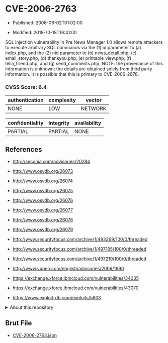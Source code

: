 # CVE-2006-2763

- Published: 2006-06-02T01:02:00

- Modified: 2018-10-18T16:41:00

SQL injection vulnerability in Pre News Manager 1.0 allows remote attackers to execute arbitrary SQL commands via the (1) id parameter to (a) index.php, and the (2) nid parameter to (b) news_detail.php, (c) email_story.php, (d) thankyou.php, (e) printable_view.php, (f) tella_friend.php, and (g) send_comments.php.  NOTE: the provenance of this information is unknown; the details are obtained solely from third party information.  It is possible that this is primary to CVE-2006-2678.

### CVSS Score: **6.4**

| authentication | complexity | vector |
| --- | --- | --- |
| NONE | LOW | NETWORK |

| confidentiality | integrity | availability |
| --- | --- | --- |
| PARTIAL | PARTIAL | NONE |

## References

* http://secunia.com/advisories/20284

* http://www.osvdb.org/26073

* http://www.osvdb.org/26074

* http://www.osvdb.org/26075

* http://www.osvdb.org/26076

* http://www.osvdb.org/26077

* http://www.osvdb.org/26078

* http://www.osvdb.org/26079

* http://www.securityfocus.com/archive/1/493369/100/0/threaded

* http://www.securityfocus.com/archive/1/497185/100/0/threaded

* http://www.securityfocus.com/archive/1/497219/100/0/threaded

* http://www.vupen.com/english/advisories/2006/1990

* https://exchange.xforce.ibmcloud.com/vulnerabilities/34035

* https://exchange.xforce.ibmcloud.com/vulnerabilities/43070

* https://www.exploit-db.com/exploits/5803

<details>
<summary>About this repository</summary> 

  This repository is part of the project [Live Hack CVE](https://github.com/Live-Hack-CVE). Main website can be found [www.live-hack.org](https://www.live-hack.org) 
  
  Made by [Sn0wAlice](https://github.com/Sn0wAlice) for the people that care about security and need to have a feed of the latest CVEs. Hope you enjoy it, don't forget to star the repo and follow me on [Twitter](https://twitter.com/Sn0wAlice) and [Github](https://github.com/Sn0wAlice). And that is my [personnal website](https://www.alice-snow.me/)

  - [Home Page](https://github.com/Live-Hack-CVE)
  - [Framework](https://github.com/Live-Hack-CVE/cve-framework)
  - [CVE database](https://github.com/Live-Hack-CVE/full_database)
  - [Changelog](https://github.com/Live-Hack-CVE/Changelog)
</details>

## Brut File

* [CVE-2006-2763.json](https://raw.githubusercontent.com/Live-Hack-CVE/full_database/main/cves/2006/CVE-2006-2763.json)

